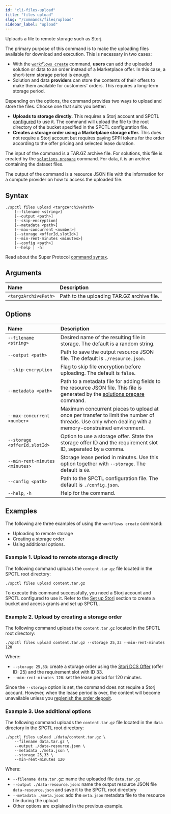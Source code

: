 ```yaml
---
id: "cli-files-upload"
title: "files upload"
slug: "/commands/files/upload"
sidebar_label: "upload"
---
```


Uploads a file to remote storage such as Storj.

The primary purpose of this command is to make the uploading files available for download and execution. This is necessary in two cases:

- With the [`workflows create`](/cli/commands/workflows/create) command, **users** can add the uploaded solution or data to an order instead of a Marketplace offer. In this case, a short-term storage period is enough.
- Solution and data **providers** can store the contents of their offers to make them available for customers' orders. This requires a long-term storage period.

Depending on the options, the command provides two ways to upload and store the files. Choose one that suits you better:

- **Uploads to storage directly.** This requires a Storj account and SPCTL [configured](/cli#set-up-storj-access) to use it. The command will upload the file to the root directory of the bucket specified in the SPCTL configuration file.
- **Creates a storage order using a Marketplace storage offer.** This does not require a Storj account but requires paying SPPI tokens for the order according to the offer pricing and selected lease duration.

The input of the command is a TAR.GZ archive file. For solutions, this file is created by the [`solutions prepare`](/cli/commands/solutions/prepare) command. For data, it is an archive containing the dataset files.

The output of the command is a resource JSON file with the information for a compute provider on how to access the uploaded file.

## Syntax

```
./spctl files upload <targzArchivePath>
    [--filename <string>]
    [--output <path>]
    [--skip-encryption]
    [--metadata <path>]
    [--max-concurrent <number>]
    [--storage <offerId,slotId>]
    [--min-rent-minutes <minutes>]
    [--config <path>]
    [--help | -h]
```

Read about the Super Protocol [command syntax](/cli/commands#command-syntax).

## Arguments

| **Name** | **Description** |
| :- | :- |
| `<targzArchivePath>` | Path to the uploading TAR.GZ archive file. |

## Options

| <div style={{width:250}}>**Name**</div> | **Description** |
| :- | :- |
| `--filename <string>` | Desired name of the resulting file in storage. The default is a random string. |
| `--output <path>` | Path to save the output resource JSON file. The default is `./resource.json`. |
| `--skip-encryption` | Flag to skip file encryption before uploading. The default is `false`. |
| `--metadata <path>` | Path to a metadata file for adding fields to the resource JSON file. This file is generated by the [solutions prepare](/cli/commands/solutions/prepare) command. |
| `--max-concurrent <number>` | Maximum concurrent pieces to upload at once per transfer to limit the number of threads. Use only when dealing with a memory-constrained environment. |
| `--storage <offerId,slotId>` | Option to use a storage offer. State the storage offer ID and the requirement slot ID, separated by a comma. |
| `--min-rent-minutes <minutes>` | Storage lease period in minutes. Use this option together with `--storage`. The default is `60`. |
| `--config <path>` | Path to the SPCTL configuration file. The default is `./config.json`. |
| `--help`, `-h` | Help for the command. |

## Examples

The following are three examples of using the `workflows create` command:

- Uploading to remote storage
- Creating a storage order
- Using additional options.

### Example 1. Upload to remote storage directly

The following command uploads the `content.tar.gz` file located in the SPCTL root directory:

```
./spctl files upload content.tar.gz
```

To execute this command successfully, you need a Storj account and SPCTL configured to use it. Refer to the [Set up Storj](/cli#set-up-storj-access) section to create a bucket and access grants and set up SPCTL.

### Example 2. Upload by creating a storage order

The following command uploads the `content.tar.gz` located in the SPCTL root directory:

```
./spctl files upload content.tar.gz --storage 25,33 --min-rent-minutes 120
```

Where:

- `--storage 25,33`: create a storage order using the [Storj DCS Offer](https://marketplace.superprotocol.com/storage?offer=offerId%3D25&tab=pricing) (offer ID: 25) and the requirement slot with ID 33.
- `--min-rent-minutes 120`: set the lease period for 120 minutes.

Since the `--storage` option is set, the command does not require a Storj account. However, when the lease period is over, the content will become unavailable unless you [replenish the order deposit](/cli/commands/orders/replenish-deposit).

### Example 3. Use additional options

The following command uploads the `content.tar.gz` file located in the `data` directory in the SPCTL root directory:

```
./spctl files upload ./data/content.tar.gz \
    --filename data.tar.gz \
    --output ./data-resource.json \
    --metadata ./meta.json \
    --storage 25,33 \
    --min-rent-minutes 120
```

Where:

- `--filename data.tar.gz`: name the uploaded file `data.tar.gz`
- `--output ./data-resource.json`: name the output resource JSON file `data-resource.json` and save it to the SPCTL root directory
- `--metadata ./meta.json`: add the `meta.json` metadata file to the resource file during the upload
- Other options are explained in the previous example.
